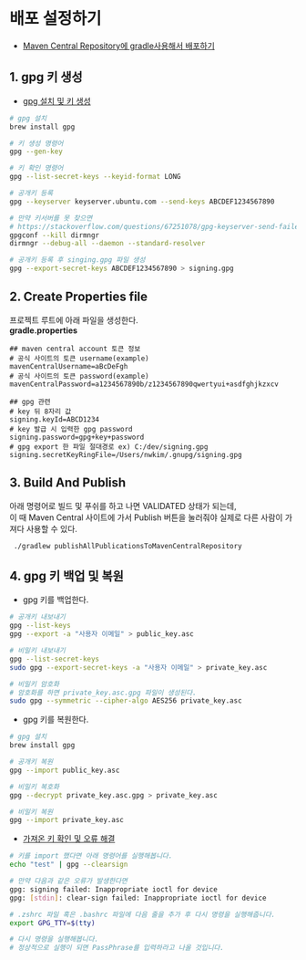 # 배포 설정하기 

- [Maven Central Repository에 gradle사용해서 배포하기](https://dami97.tistory.com/36)

## 1. gpg 키 생성

- [gpg 설치 및 키 생성](https://mangkyu.tistory.com/237)

```bash
# gpg 설치
brew install gpg

# 키 생성 명령어
gpg --gen-key

# 키 확인 명령어
gpg --list-secret-keys --keyid-format LONG

# 공개키 등록
gpg --keyserver keyserver.ubuntu.com --send-keys ABCDEF1234567890

# 만약 키서버를 못 찾으면
# https://stackoverflow.com/questions/67251078/gpg-keyserver-send-failed-no-keyserver-available-when-sending-to-hkp-pool 
gpgconf --kill dirmngr
dirmngr --debug-all --daemon --standard-resolver

# 공개키 등록 후 singing.gpg 파일 생성
gpg --export-secret-keys ABCDEF1234567890 > signing.gpg
```

## 2. Create Properties file 
프로젝트 루트에 아래 파일을 생성한다.
<br/>
**gradle.properties**
```properties
## maven central account 토큰 정보
# 공식 사이트의 토큰 username(example)
mavenCentralUsername=aBcDeFgh
# 공식 사이트의 토큰 password(example)
mavenCentralPassword=a1234567890b/z1234567890qwertyui+asdfghjkzxcv

## gpg 관련
# key 뒤 8자리 값
signing.keyId=ABCD1234
# key 발급 시 입력한 gpg password
signing.password=gpg+key+password
# gpg export 한 파일 절대경로 ex) C:/dev/signing.gpg
signing.secretKeyRingFile=/Users/nwkim/.gnupg/signing.gpg
```

## 3. Build And Publish
아래 명령어로 빌드 및 푸쉬를 하고 나면 VALIDATED 상태가 되는데, 
<br/>
이 때 Maven Central 사이트에 가서 Publish 버튼을 눌러줘야 실제로 다른 사람이 가져다 사용할 수 있다.
```shell
 ./gradlew publishAllPublicationsToMavenCentralRepository
```


## 4. gpg 키 백업 및 복원

- gpg 키를 백업한다.
```bash
# 공개키 내보내기
gpg --list-keys
gpg --export -a "사용자 이메일" > public_key.asc

# 비밀키 내보내기
gpg --list-secret-keys
sudo gpg --export-secret-keys -a "사용자 이메일" > private_key.asc

# 비밀키 암호화
# 암호화를 하면 private_key.asc.gpg 파일이 생성된다.
sudo gpg --symmetric --cipher-algo AES256 private_key.asc

```

- gpg 키를 복원한다.
```bash
# gpg 설치
brew install gpg

# 공개키 복원
gpg --import public_key.asc

# 비밀키 복호화
gpg --decrypt private_key.asc.gpg > private_key.asc

# 비밀키 복원
gpg --import private_key.asc
```

- [가져온 키 확인 및 오류 해결](https://rainbow-flavor.tistory.com/11)
```bash
# 키를 import 했다면 아래 명령어를 실행해봅니다.
echo "test" | gpg --clearsign

# 만약 다음과 같은 오류가 발생한다면
gpg: signing failed: Inappropriate ioctl for device
gpg: [stdin]: clear-sign failed: Inappropriate ioctl for device

# .zshrc 파일 혹은 .bashrc 파일에 다음 줄을 추가 후 다시 명령을 실행해줍니다.
export GPG_TTY=$(tty)

# 다시 명령을 실행해봅니다.
# 정상적으로 실행이 되면 PassPhrase를 입력하라고 나올 것입니다.
```

